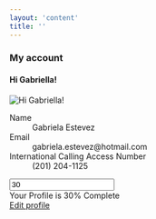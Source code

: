```yaml
---
layout: 'content'
title: ''
---
```


<div class="content grid_wrapper">
	<div class="my_account">
		<div class="middle">
			<h3>My account</h3>
			<h4>Hi Gabriella!</h4>
			<div class="image_area">
				<img src="http://dummyimage.com/150x150/000000/fff" alt="Hi Gabriella!" />
			</div>
			<dl>
				<dt>Name</dt>
				<dd>
					Gabriela Estevez
				</dd>
				<dt>Email</dt>
				<dd>
					gabriela.estevez@hotmail.com
				</dd>
				<dt>International Calling Access Number</dt>
				<dd>
					(201) 204-1125
				</dd>
			</dl>
		</div>
		<div class="service_line">
			<div class="gauge">
				<div class="progress_line">
					<input type="text" value="30" data-width="60" data-height="60" data-font="24" data-value="100" data-thickness=".2" class="dial">                
				</div>
				<span class="message">Your Profile is 30% Complete</span>
			</div>
			<a href="#" class="btn2">Edit profile</a>
		</div>
	</div>
</div>